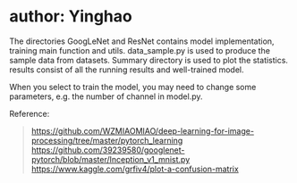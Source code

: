 # author: Yinghao
The directories GoogLeNet and ResNet contains model implementation, training main function and utils. data_sample.py is used to produce the sample data from datasets. Summary directory is used to plot the statistics. results consist of all the running results and well-trained model.

When you select to train the model, you may need to change some parameters, e.g. the number of channel in model.py.

Reference:
>https://github.com/WZMIAOMIAO/deep-learning-for-image-processing/tree/master/pytorch_learning
>https://github.com/39239580/googlenet-pytorch/blob/master/Inception_v1_mnist.py
>https://www.kaggle.com/grfiv4/plot-a-confusion-matrix
